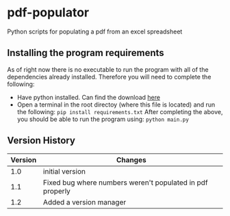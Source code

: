 # pdf-populator
Python scripts for populating a pdf from an excel spreadsheet

## Installing the program requirements
As of right now there is no executable to run the program with all of the dependencies already installed. Therefore you will need to complete the following:
- Have python installed. Can find the download [here](https://www.python.org/downloads/)
- Open a terminal in the root directoy (where this file is located) and run the following: `pip install requirements.txt`
After completing the above, you should be able to run the program using: `python main.py`

## Version History
| Version | Changes                                                   |
|---------|-----------------------------------------------------------|
| 1.0     | initial version                                          |
| 1.1     | Fixed bug where numbers weren't populated in pdf properly |
| 1.2     | Added a version manager                                   |